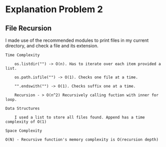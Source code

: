 # Explanation Problem 2

## File Recursion


I made use of the recommended modules to print files in my current directory, and check a file and its extension.

    Time Complexity

        os.listdir("") -> O(n). Has to iterate over each item provided a list.

        os.path.isfile("") -> O(1). Checks one file at a time.

        "".endswith("") -> O(1). Checks suffix one at a time.

        Recursion - > O(n^2) Recursively calling fuction with inner for loop.

    Data Structures

        I used a list to store all files found. Append has a time complexity of O(1)

    Space Complexity

    O(N) - Recursive function's memory complexity is O(recursion depth)
